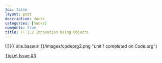 ```yaml
---
toc: false
layout: post
description: Hacks
categories: [hacks]
comments: true
title: TT 1.2 Innovation Using Objects
---
```


![]({{ site.baseurl }}/images/codeorg2.png "unit 1 completed on Code.org")



[Ticket Issue #3](https://github.com/tangalice/alicetang/issues/4)
